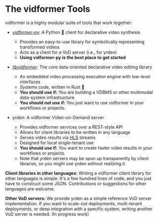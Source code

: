 # The vidformer Tools

vidformer is a highly modular suite of tools that work together:

- [*vidformer-py*](./vidformer-py.md): A Python 🐍 client for declarative video synthesis
  - Provides an easy-to-use library for symbolically representing transformed videos
  - Acts as a client for a VoD server (i.e., for yrden)
  - **Using vidformer-py is the best place to get started**

- [*libvidformer*](./libvidformer.md): The core data-oriented declarative video editing library
  - An embedded video processing execution engine with low-level interfaces
  - Systems code, written in Rust 🦀
  - **You should use if:** You are building a VDBMS or other multimodal data-system infrastructure.
  - **You should *not* use if:** You just want to use vidformer in your workflows or projects.

- *yrden*: A vidformer Video-on-Demand server
  - Provides vidformer services over a REST-style API
  - Allows for client libraries to be written in any language
  - Serves video results via [HLS](https://en.wikipedia.org/wiki/HTTP_Live_Streaming) streams
  - Designed for local single-tenant use
  - **You should use if:** You want to create faster video results in your workflows or projects.
  - Note that yrden servers may be spun up transparently by client libraries, so you might use yrden without realizing it.

**Client libraries in other languages:**
Writing a vidformer client library for other languages is simple.
It's a few hundred lines of code, and you just have to construct some JSON.
Contributions or suggestions for other languages are welcome.

**Other VoD servers:**
We provide yrden as a simple reference VoD server implementation.
If you want to scale-out deployments, multi-tenant deployments, or deep integration with a specific system, writing another VoD server is needed. (In progress work)
